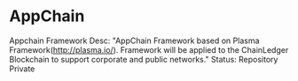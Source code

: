 # AppChain
Appchain Framework
Desc: "AppChain Framework based on Plasma Framework(http://plasma.io/). Framework will be applied to the ChainLedger Blockchain to support corporate and public networks."
Status: Repository Private
